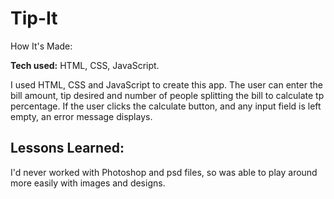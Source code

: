 # Tip-It
<p align="center>
![Tip It preview](https://github.com/gabrielacepeda/Tip-It/blob/master/assets/screen.png)
![](https://github.com/gabrielacepeda/Tip-It/blob/master/screenshot.png)
  </p>
A simple app that lets you select desired tip percentage and then the total number of people splitting the bill.

## How It's Made:

**Tech used:** HTML, CSS, JavaScript.

I used HTML, CSS and JavaScript to create this app. The user can enter the bill amount, tip desired and number of people splitting the bill to calculate tp percentage. If the user clicks the calculate button, and any input field is left empty, an error message displays.


## Lessons Learned:

I'd never worked with Photoshop and psd files, so was able to play around more easily with images and designs.
